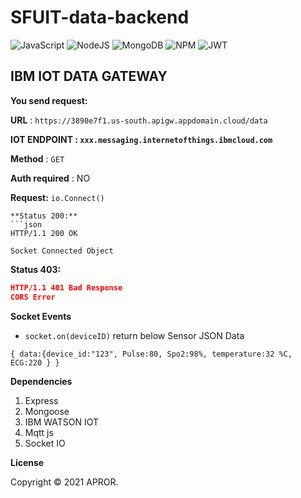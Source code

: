 # SFUIT-data-backend

![JavaScript](https://img.shields.io/badge/javascript-%23323330.svg?style=for-the-badge&logo=javascript&logoColor=%23F7DF1E) ![NodeJS](https://img.shields.io/badge/node.js-6DA55F?style=for-the-badge&logo=node.js&logoColor=white) ![MongoDB](https://img.shields.io/badge/MongoDB-%234ea94b.svg?style=for-the-badge&logo=mongodb&logoColor=white) ![NPM](https://img.shields.io/badge/NPM-%23000000.svg?style=for-the-badge&logo=npm&logoColor=white) ![JWT](https://img.shields.io/badge/JWT-black?style=for-the-badge&logo=JSON%20web%20tokens)


## IBM IOT DATA GATEWAY

**You send request:**  

**URL** : `https://3890e7f1.us-south.apigw.appdomain.cloud/data`

**IOT ENDPOINT : `xxx.messaging.internetofthings.ibmcloud.com`**

**Method** : `GET`

**Auth required** : NO

**Request:**
`io.Connect()`
```
**Status 200:**
```json
HTTP/1.1 200 OK

Socket Connected Object
```
**Status 403:**
```json
HTTP/1.1 401 Bad Response
CORS Error
```

**Socket Events**

- `socket.on(deviceID)` return below Sensor JSON Data

`{
data:{device_id:"123",
      Pulse:80,
      Spo2:98%,
      temperature:32 %C,
      ECG:220
      }
}`

**Dependencies**
1. Express
2. Mongoose
3. IBM WATSON IOT
4. Mqtt js
5. Socket IO

**License**

Copyright © 2021 APROR.
